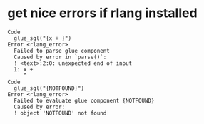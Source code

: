 # get nice errors if rlang installed

    Code
      glue_sql("{x + }")
    Error <rlang_error>
      Failed to parse glue component
      Caused by error in `parse()`:
      ! <text>:2:0: unexpected end of input
      1: x + 
         ^
    Code
      glue_sql("{NOTFOUND}")
    Error <rlang_error>
      Failed to evaluate glue component {NOTFOUND}
      Caused by error:
      ! object 'NOTFOUND' not found

